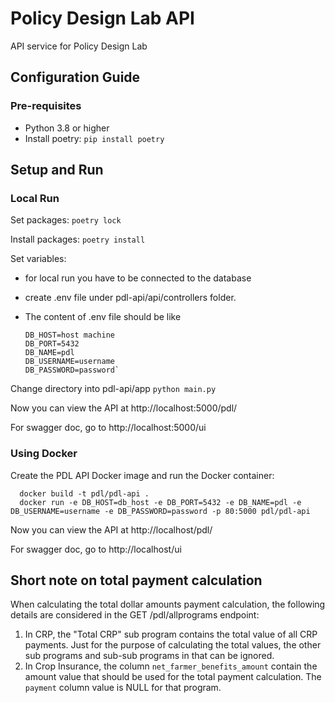 # Policy Design Lab API
API service for Policy Design Lab

## Configuration Guide

### Pre-requisites
- Python 3.8 or higher
- Install poetry: `pip install poetry`

## Setup and Run 

### Local Run
Set packages:
`poetry lock`

Install packages:
`poetry install`

Set variables:
- for local run you have to be connected to the database
- create .env file under pdl-api/api/controllers folder. 
- The content of .env file should be like

      DB_HOST=host machine
      DB_PORT=5432
      DB_NAME=pdl
      DB_USERNAME=username
      DB_PASSWORD=password`

Change directory into pdl-api/app 
`python main.py`

Now you can view the API at http://localhost:5000/pdl/

For swagger doc, go to http://localhost:5000/ui

### Using Docker
Create the PDL API Docker image and run the Docker container:
        
      docker build -t pdl/pdl-api .
      docker run -e DB_HOST=db_host -e DB_PORT=5432 -e DB_NAME=pdl -e DB_USERNAME=username -e DB_PASSWORD=password -p 80:5000 pdl/pdl-api 

Now you can view the API at http://localhost/pdl/

For swagger doc, go to http://localhost/ui

## Short note on total payment calculation
When calculating the total dollar amounts payment calculation, the following details are considered in the GET /pdl/allprograms endpoint:
1. In CRP, the "Total CRP" sub program contains the total value of all CRP payments. Just for the purpose of calculating the total values, the other sub programs and sub-sub programs in that can be ignored.
2. In Crop Insurance, the column `net_farmer_benefits_amount` contain the amount value that should be used for the total payment calculation. The `payment` column value is NULL for that program.
